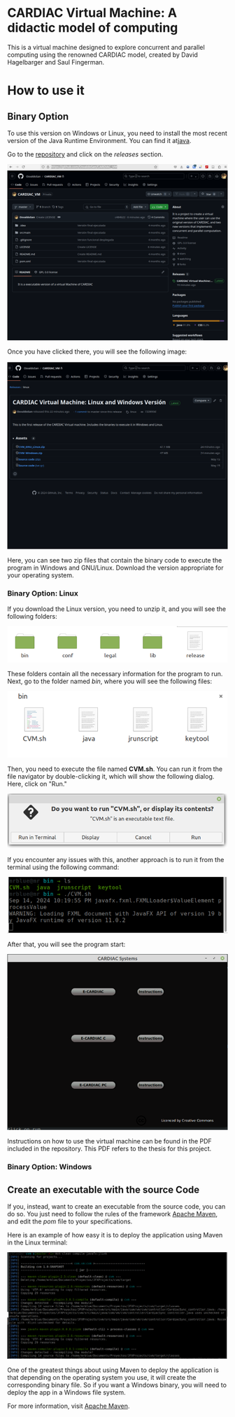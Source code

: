 # CARDIAC Virtual Machine: A didactic model of computing

This is a virtual machine designed to explore concurrent and parallel computing using the renowned CARDIAC model, created by David Hagelbarger and Saul Fingerman.

# How to use it

## Binary Option

To use this version on Windows or Linux, you need to install the most recent version of the Java Runtime Environment. You can find it at[java](https://www.java.com/en/).

Go to the [repository](https://github.com/OsvaldoSan/CARDIAC_VM) and click on the *releases* section.

![Release section](media_g/realese_section.png)

Once you have clicked there, you will see the following image:

![Inside release section](media_g/realse_section_1.png)

Here, you can see two zip files that contain the binary code to execute the program in Windows and GNU/Linux. Download the version appropriate for your operating system.


### Binary Option: Linux

If you download the Linux version, you need to unzip it, and you will see the following folders:

![Folders of Linux version](media_g/folders_linuxv.png)

These folders contain all the necessary information for the program to run. Next, go to the folder named *bin*, where you will see the following files:

![Linux binary files](media_g/linux_binary_files.png)

Then, you need to execute the file named **CVM.sh**. You can run it from the file navigator by double-clicking it, which will show the following dialog. Here, click on "Run."

![Linux option to execute](media_g/executing_linux_file_twoclics.png)

If you encounter any issues with this, another approach is to run it from the terminal using the following command:

![Linux command line](media_g/linux_program_execution_tcl.png)

After that, you will see the program start:

![GUI](media_g/start_window_on_linux.png)

Instructions on how to use the virtual machine can be found in the PDF included in the repository. This PDF refers to the thesis for this project.



### Binary Option: Windows

## Create an executable with the source Code

If you, instead, want to create an executable from the source code, you can do so. You just need to follow the rules of the framework [Apache Maven](https://maven.apache.org/), and edit the *pom* file to your specifications.

Here is an example of how easy it is to deploy the application using Maven in the Linux terminal:

![Maven in Linux](media_g/maven_execution_linux.png)

One of the greatest things about using Maven to deploy the application is that depending on the operating system you use, it will create the corresponding binary file. So if you want a Windows binary, you will need to deploy the app in a Windows file system.

For more information, visit [Apache Maven](https://maven.apache.org/).




